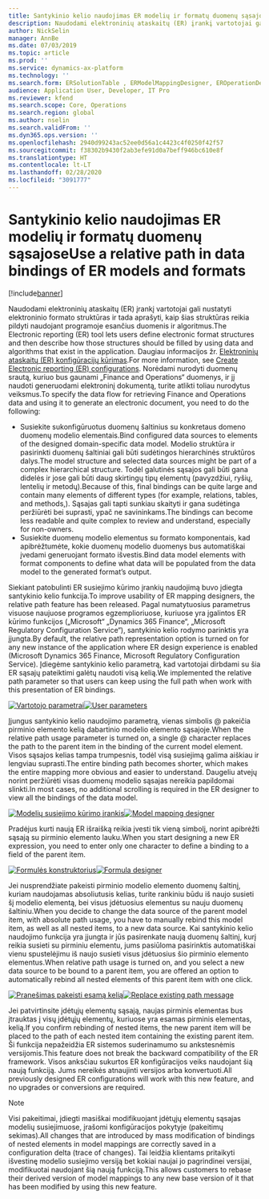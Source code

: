 ```yaml
---
title: Santykinio kelio naudojimas ER modelių ir formatų duomenų sąsajose
description: Naudodami elektroninių ataskaitų (ER) įrankį vartotojai gali nustatyti elektroninio formato struktūras ir tada aprašyti, kaip šias struktūras reikia pildyti naudojant programoje esančius duomenis ir algoritmus.
author: NickSelin
manager: AnnBe
ms.date: 07/03/2019
ms.topic: article
ms.prod: ''
ms.service: dynamics-ax-platform
ms.technology: ''
ms.search.form: ERSolutionTable , ERModelMappingDesigner, EROperationDesigner, ERExpressionDesignerFormula
audience: Application User, Developer, IT Pro
ms.reviewer: kfend
ms.search.scope: Core, Operations
ms.search.region: global
ms.author: nselin
ms.search.validFrom: ''
ms.dyn365.ops.version: ''
ms.openlocfilehash: 2940d99243ac52ee0d56a1c4423c4f0250f42f57
ms.sourcegitcommit: f38302b9430f2ab3efe91d0a7beff946bc610e8f
ms.translationtype: HT
ms.contentlocale: lt-LT
ms.lasthandoff: 02/28/2020
ms.locfileid: "3091777"
---
```

# <a name="use-a-relative-path-in-data-bindings-of-er-models-and-formats"></a><span data-ttu-id="e2394-103">Santykinio kelio naudojimas ER modelių ir formatų duomenų sąsajose</span><span class="sxs-lookup"><span data-stu-id="e2394-103">Use a relative path in data bindings of ER models and formats</span></span>

[!include[banner](../includes/banner.md)]

<span data-ttu-id="e2394-104">Naudodami elektroninių ataskaitų (ER) įrankį vartotojai gali nustatyti elektroninio formato struktūras ir tada aprašyti, kaip šias struktūras reikia pildyti naudojant programoje esančius duomenis ir algoritmus.</span><span class="sxs-lookup"><span data-stu-id="e2394-104">The Electronic reporting (ER) tool lets users define electronic format structures and then describe how those structures should be filled by using data and algorithms that exist in the application.</span></span> <span data-ttu-id="e2394-105">Daugiau informacijos žr. [Elektroninių ataskaitų (ER) konfigūracijų kūrimas](electronic-reporting-configuration.md).</span><span class="sxs-lookup"><span data-stu-id="e2394-105">For more information, see [Create Electronic reporting (ER) configurations](electronic-reporting-configuration.md).</span></span> <span data-ttu-id="e2394-106">Norėdami nurodyti duomenų srautą, kuriuo bus gaunami „Finance and Operations“ duomenys, ir jį naudoti generuodami elektroninį dokumentą, turite atlikti toliau nurodytus veiksmus.</span><span class="sxs-lookup"><span data-stu-id="e2394-106">To specify the data flow for retrieving Finance and Operations data and using it to generate  an electronic document, you need to do the following:</span></span>

- <span data-ttu-id="e2394-107">Susiekite sukonfigūruotus duomenų šaltinius su konkretaus domeno duomenų modelio elementais.</span><span class="sxs-lookup"><span data-stu-id="e2394-107">Bind configured data sources to elements of the designed domain-specific data model.</span></span> <span data-ttu-id="e2394-108">Modelio struktūra ir pasirinkti duomenų šaltiniai gali būti sudėtingos hierarchinės struktūros dalys.</span><span class="sxs-lookup"><span data-stu-id="e2394-108">The model structure and selected data sources might be part of a complex hierarchical structure.</span></span> <span data-ttu-id="e2394-109">Todėl galutinės sąsajos gali būti gana didelės ir jose gali būti daug skirtingų tipų elementų (pavyzdžiui, ryšių, lentelių ir metodų).</span><span class="sxs-lookup"><span data-stu-id="e2394-109">Because of this, final bindings can be quite large and contain many elements of different types (for example, relations, tables, and methods,).</span></span> <span data-ttu-id="e2394-110">Sąsajas gali tapti sunkiau skaityti ir gana sudėtinga peržiūrėti bei suprasti, ypač ne savininkams.</span><span class="sxs-lookup"><span data-stu-id="e2394-110">The bindings can become less readable and quite complex to review and understand, especially for non-owners.</span></span> 
- <span data-ttu-id="e2394-111">Susiekite duomenų modelio elementus su formato komponentais, kad apibrėžtumėte, kokie duomenų modelio duomenys bus automatiškai įvedami generuojant formato išvestis.</span><span class="sxs-lookup"><span data-stu-id="e2394-111">Bind data model elements with format components to define what data will be populated from the data model to the generated format’s output.</span></span>

<span data-ttu-id="e2394-112">Siekiant patobulinti ER susiejimo kūrimo įrankių naudojimą buvo įdiegta santykinio kelio funkcija.</span><span class="sxs-lookup"><span data-stu-id="e2394-112">To improve usability of ER mapping designers, the relative path feature has been released.</span></span> <span data-ttu-id="e2394-113">Pagal numatytuosius parametrus visuose naujuose programos egzemplioriuose, kuriuose yra įgalintos ER kūrimo funkcijos („Microsoft“ „Dynamics 365 Finance“, „Microsoft Regulatory Configuration Service“), santykinio kelio rodymo parinktis yra įjungta.</span><span class="sxs-lookup"><span data-stu-id="e2394-113">By default, the relative path representation option is turned on for any new instance of the application where ER design experience is enabled (Microsoft Dynamics 365 Finance, Microsoft Regulatory Configuration Service).</span></span> <span data-ttu-id="e2394-114">Įdiegėme santykinio kelio parametrą, kad vartotojai dirbdami su šia ER sąsajų pateiktimi galėtų naudoti visą kelią.</span><span class="sxs-lookup"><span data-stu-id="e2394-114">We implemented the relative path parameter so that users can keep using the full path when work with this presentation of ER bindings.</span></span>

<span data-ttu-id="e2394-115">[![Vartotojo parametrai](./media/relative-path-01.png)](./media/relative-path-01.png)</span><span class="sxs-lookup"><span data-stu-id="e2394-115">[![User parameters](./media/relative-path-01.png)](./media/relative-path-01.png)</span></span>

 
<span data-ttu-id="e2394-116">Įjungus santykinio kelio naudojimo parametrą, vienas simbolis @ pakeičia pirminio elemento kelią dabartinio modelio elemento sąsajoje.</span><span class="sxs-lookup"><span data-stu-id="e2394-116">When the relative path usage parameter is turned on, a single @ character replaces the path to the parent item in the binding of the current model element.</span></span> <span data-ttu-id="e2394-117">Visos sąsajos kelias tampa trumpesnis, todėl visą susiejimą galima aiškiau ir lengviau suprasti.</span><span class="sxs-lookup"><span data-stu-id="e2394-117">The entire binding path becomes shorter, which makes the entire mapping more obvious and easier to understand.</span></span> <span data-ttu-id="e2394-118">Daugeliu atvejų norint peržiūrėti visas duomenų modelio sąsajas nereikia papildomai slinkti.</span><span class="sxs-lookup"><span data-stu-id="e2394-118">In most cases, no additional scrolling is required in the ER designer to view all the bindings of the data model.</span></span>

<span data-ttu-id="e2394-119">[![Modelių susiejimo kūrimo įrankis](./media/relative-path-02.png)](./media/relative-path-02.png)</span><span class="sxs-lookup"><span data-stu-id="e2394-119">[![Model mapping designer](./media/relative-path-02.png)](./media/relative-path-02.png)</span></span>
 
<span data-ttu-id="e2394-120">Pradėjus kurti naują ER išraišką reikia įvesti tik vieną simbolį, norint apibrėžti sąsają su pirminio elemento lauku.</span><span class="sxs-lookup"><span data-stu-id="e2394-120">When you start designing a new ER expression, you need to enter only one character to define a binding to a field of the parent item.</span></span>

<span data-ttu-id="e2394-121">[![Formulės konstruktorius](./media/relative-path-03.png)](./media/relative-path-03.png)</span><span class="sxs-lookup"><span data-stu-id="e2394-121">[![Formula designer](./media/relative-path-03.png)](./media/relative-path-03.png)</span></span>
 
<span data-ttu-id="e2394-122">Jei nusprendžiate pakeisti pirminio modelio elemento duomenų šaltinį, kuriam naudojamas absoliutusis kelias, turite rankiniu būdu iš naujo susieti šį modelio elementą, bei visus įdėtuosius elementus su nauju duomenų šaltiniu.</span><span class="sxs-lookup"><span data-stu-id="e2394-122">When you decide to change the data source of the parent model item, with absolute path usage, you have to manually rebind this model item, as well as all nested items, to a new data source.</span></span> <span data-ttu-id="e2394-123">Kai santykinio kelio naudojimo funkcija yra įjungta ir jūs pasirenkate naują duomenų šaltinį, kurį reikia susieti su pirminiu elementu, jums pasiūloma pasirinktis automatiškai vienu spustelėjimu iš naujo susieti visus įdėtuosius šio pirminio elemento elementus.</span><span class="sxs-lookup"><span data-stu-id="e2394-123">When relative path usage is turned on, and you select a new data source to be bound to a parent item, you are offered an option to automatically rebind all nested elements of this parent item with one click.</span></span>

<span data-ttu-id="e2394-124">[![Pranešimas pakeisti esamą kelią](./media/relative-path-04.png)](./media/relative-path-04.png)</span><span class="sxs-lookup"><span data-stu-id="e2394-124">[![Replace existing path message](./media/relative-path-04.png)](./media/relative-path-04.png)</span></span>
 
<span data-ttu-id="e2394-125">Jei patvirtinsite įdėtųjų elementų sąsają, naujas pirminis elementas bus įtrauktas į visų įdėtųjų elementų, kuriuose yra esamas pirminis elementas, kelią.</span><span class="sxs-lookup"><span data-stu-id="e2394-125">If you confirm rebinding of nested items, the new parent item will be placed to the path of each nested item containing the existing parent item.</span></span>
<span data-ttu-id="e2394-126">Ši funkcija nepažeidžia ER sistemos suderinamumo su ankstesnėmis versijomis.</span><span class="sxs-lookup"><span data-stu-id="e2394-126">This feature does not break the backward compatibility of the ER framework.</span></span> <span data-ttu-id="e2394-127">Visos anksčiau sukurtos ER konfigūracijos veiks naudojant šią naują funkciją. Jums nereikės atnaujinti versijos arba konvertuoti.</span><span class="sxs-lookup"><span data-stu-id="e2394-127">All previously designed ER configurations will work with this new feature, and no upgrades or conversions are required.</span></span>

> [!NOTE]
> <span data-ttu-id="e2394-128">Visi pakeitimai, įdiegti masiškai modifikuojant įdėtųjų elementų sąsajas modelių susiejimuose, įrašomi konfigūracijos pokytyje (pakeitimų sekimas).</span><span class="sxs-lookup"><span data-stu-id="e2394-128">All changes that are introduced by mass modification of bindings of nested elements in model mappings are correctly saved in a configuration delta (trace of changes).</span></span> <span data-ttu-id="e2394-129">Tai leidžia klientams pritaikyti išvestinę modelio susiejimo versiją bet kokiai naujai jo pagrindinei versijai, modifikuotai naudojant šią naują funkciją.</span><span class="sxs-lookup"><span data-stu-id="e2394-129">This allows customers to rebase their derived version of model mappings to any new base version of it that has been modified by using this new feature.</span></span>
